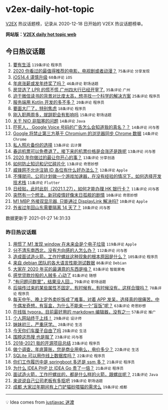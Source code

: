 # v2ex-daily-hot-topic

[V2EX](https://www.v2ex.com/) 热议话题榜，记录从 2020-12-18 日开始的 V2EX 热议话题榜单。

**网站版：[V2EX daily hot topic web](https://realleonardo.github.io/v2ex-daily-hot-topic-web/)**

## 今日热议话题

<!-- TODAY BEGIN -->

1. [要有生活](https://www.v2ex.com/t/748746) `119条评论` `程序员`
1. [2020 你看过的最值得推荐的电影，电视剧或者动漫？](https://www.v2ex.com/t/748770) `75条评论` `分享发现`
1. [iOS14.4 谨慎升级](https://www.v2ex.com/t/748810) `60条评论` `iOS`
1. [年底涨薪或发年终奖了吗？](https://www.v2ex.com/t/748760) `46条评论` `职场话题`
1. [房贷选了 LPR 的慌不慌,广州四大行已经开宰了.](https://www.v2ex.com/t/748891) `35条评论` `广州`
1. [迫于微信读书的背景对比度太高，想寻找一个科学的解决方案](https://www.v2ex.com/t/748876) `25条评论` `程序员`
1. [服务端用 Kotlin 开发的多不多？](https://www.v2ex.com/t/748773) `20条评论` `程序员`
1. [要面大厂了，特别焦虑](https://www.v2ex.com/t/748756) `18条评论` `程序员`
1. [刚入职两周多，就辞职会有影响吗](https://www.v2ex.com/t/748804) `15条评论` `职场话题`
1. [关于 NIO 非阻塞的问题](https://www.v2ex.com/t/748888) `14条评论` `Java`
1. [吓死人， Google Voice 号码的广告怎么会知道我的真名？？](https://www.v2ex.com/t/748864) `14条评论` `问与答`
1. [Google 将禁止第三方基于 Chromium 的浏览器同步 Chrome 数据](https://www.v2ex.com/t/748860) `14条评论` `Chrome`
1. [私人照片备份的选择](https://www.v2ex.com/t/748801) `13条评论` `云计算`
1. [春运机票可以免费退了，接下来的机票价格是会涨还是跌呢](https://www.v2ex.com/t/748797) `13条评论` `问与答`
1. [2020 年你做过的最让你开心的事？](https://www.v2ex.com/t/748781) `13条评论` `分享创造`
1. [如何防止知识和记忆碎片化](https://www.v2ex.com/t/748747) `13条评论` `奇思妙想`
1. [威锋网不允许注销 ID 各位有什么好办法么？](https://www.v2ex.com/t/748892) `12条评论` `Apple`
1. [不懂就问，公司计划做一个游戏加速器，在没有经验的情况下，如何选择开发技术栈](https://www.v2ex.com/t/748779) `11条评论` `Flutter`
1. [日经贴，此时此刻（2021.1.27），如何才能办理 HK 银行卡？](https://www.v2ex.com/t/748774) `11条评论` `问与答`
1. [突然有一个想法，新冠疫情好像末日孤舰的剧情](https://www.v2ex.com/t/748836) `10条评论` `奇思妙想`
1. [M1 MBP 外接双显示器, 只能通过 DisplayLink 解决吗?](https://www.v2ex.com/t/748813) `10条评论` `Apple`
1. [外省过年回山东需要隔离 14 天了？](https://www.v2ex.com/t/748748) `10条评论` `问与答`

数据更新于 2021-01-27 14:31:33

<!-- TODAY END -->

### 昨日热议话题

<!-- YESTERDAY BEGIN -->

1. [用惯了 M1 发现 window 在未来会是个电子垃圾](https://www.v2ex.com/t/748450) `119条评论` `Apple`
1. [分不清东南西北，没有方向感的人怎么办？](https://www.v2ex.com/t/748429) `112条评论` `问与答`
1. [造成面试造火箭，工作拧螺丝这种现象的根本原因是什么？](https://www.v2ex.com/t/748372) `105条评论` `程序员`
1. [来自 debian 团队的各大语言性能测试数据](https://www.v2ex.com/t/748518) `86条评论` `Debian`
1. [大家在 2020 年买的最满意的东西是啥？](https://www.v2ex.com/t/748542) `83条评论` `智能家电`
1. [感觉贷款炒股的人贼多 心动了](https://www.v2ex.com/t/748577) `81条评论` `随想`
1. [“有问题问群里”，结果没人回…](https://www.v2ex.com/t/748364) `79条评论` `职场话题`
1. [后端传过来的某些属性不固定，有时候有，有时候没有，这样合理吗？](https://www.v2ex.com/t/748527) `78条评论` `程序员`
1. [每天中午、晚上定外卖吃饭成了难事，对着 APP 发呆，选择真的很痛苦。中午偶发奇想，有盲盒，为什么不能来一个“盲饭”呢？](https://www.v2ex.com/t/748487) `63条评论` `奇思妙想`
1. [在线版 typora，目前最好用的 markdown 编辑器，没有之一](https://www.v2ex.com/t/748439) `57条评论` `推广`
1. [个人网站终于上线！](https://www.v2ex.com/t/748710) `29条评论` `设计师`
1. [妹妹初三，严重厌学。](https://www.v2ex.com/t/748707) `28条评论` `生活`
1. [今天你们车厘子自由了吗](https://www.v2ex.com/t/748365) `28条评论` `生活`
1. [围脖这热搜 也是服了](https://www.v2ex.com/t/748700) `23条评论` `问与答`
1. [2018-2021 我的开源项目总结](https://www.v2ex.com/t/748618) `23条评论` `程序员`
1. [做个调查，年底算账，您是商业用电么，电价多少？](https://www.v2ex.com/t/748489) `22条评论` `生活`
1. [SQLite 可以用作线上数据库吗？](https://www.v2ex.com/t/748360) `22条评论` `程序员`
1. [你们工作履历中是 springboot 多还是 ssm 多？](https://www.v2ex.com/t/748369) `21条评论` `程序员`
1. [为什么 IDEA PHP 比 IDEA Go 贵了一倍？](https://www.v2ex.com/t/748368) `21条评论` `程序员`
1. [面试造火箭，工作拧螺丝的，都是什么样的火箭，跟螺丝呢？](https://www.v2ex.com/t/748363) `21条评论` `Java`
1. [来说说自己公司老板有多抠吧](https://www.v2ex.com/t/748502) `19条评论` `职场话题`
1. [成都 大家过年期间有上门铲猫砂喂猫的需求么](https://www.v2ex.com/t/748375) `19条评论` `成都`

<!-- YESTERDAY END -->

---

💡 Idea comes from [justjavac 迷渡](https://github.com/justjavac/)
